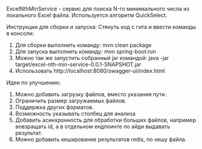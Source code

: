 ExcelNthMinService - сервис для поиска N-го минимального числа из локального Excel файла.
Используется алгоритм QuickSelect.

Инструкции для сборки и запуска:
Стянуть код с гита и ввести команды в консоли:
1) Для сборки выполнить команду: mvn clean package
2) Для запуска выполнить команду: mvn spring-boot:run
3) Можно так же запустить собранный jar командой: java -jar target/excel-nth-min-service-0.0.1-SNAPSHOT.jar
4) Использовать http://localhost:8080/swagger-ui/index.html

Идеи по улучшению:
1) Можно добавить загрузку файлов, вместо указания пути.
2) Ограничить размер загружаемых файлов.
3) Поддержка других форматов.
4) Возможность указывать столбец для анализа
5) Добавить асинхронность для обработки больших файлов, например вовзращать id, а в отдельном ендпоинте по айди выдавать результат.
6) Можно добавить кеширование результатов redis, по хешу файла.
